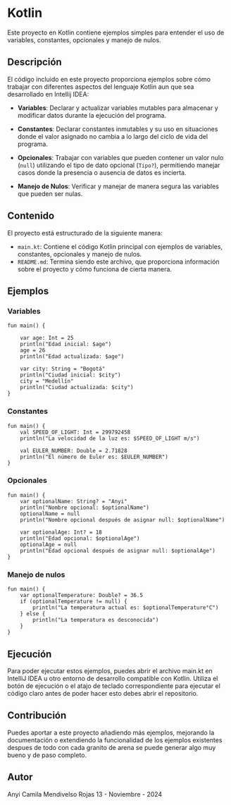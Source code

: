 # Kotlin 

Este proyecto en Kotlin contiene ejemplos simples para entender el uso de variables, constantes, opcionales y manejo de nulos.


## Descripción

El código incluido en este proyecto proporciona ejemplos sobre cómo trabajar con diferentes aspectos del lenguaje Kotlin aun que sea desarrollado en Intellij IDEA:

- **Variables**: Declarar y actualizar variables mutables para almacenar y modificar datos durante la ejecución del programa.

- **Constantes**: Declarar constantes inmutables y su uso en situaciones donde el valor asignado no cambia a lo largo del ciclo de vida del programa.

- **Opcionales**: Trabajar con variables que pueden contener un valor nulo (`null`) utilizando el tipo de dato opcional (`Tipo?`), permitiendo manejar casos donde la presencia o ausencia de datos es incierta.

- **Manejo de Nulos**: Verificar y manejar de manera segura las variables que pueden ser nulas.


## Contenido

El proyecto está estructurado de la siguiente manera:

- `main.kt`: Contiene el código Kotlin principal con ejemplos de variables, constantes, opcionales y manejo de nulos.
- `README.md`: Termina siendo este archivo, que proporciona información sobre el proyecto y cómo funciona de cierta manera.

## Ejemplos

### Variables
```
fun main() {

    var age: Int = 25
    println("Edad inicial: $age")
    age = 26
    println("Edad actualizada: $age")

    var city: String = "Bogotá"
    println("Ciudad inicial: $city")
    city = "Medellín"
    println("Ciudad actualizada: $city")
}
```
### Constantes
```
fun main() {
    val SPEED_OF_LIGHT: Int = 299792458
    println("La velocidad de la luz es: $SPEED_OF_LIGHT m/s")

    val EULER_NUMBER: Double = 2.71828
    println("El número de Euler es: $EULER_NUMBER")
}
```

### Opcionales
```
fun main() {
    var optionalName: String? = "Anyi"
    println("Nombre opcional: $optionalName")
    optionalName = null
    println("Nombre opcional después de asignar null: $optionalName")

    var optionalAge: Int? = 18
    println("Edad opcional: $optionalAge")
    optionalAge = null
    println("Edad opcional después de asignar null: $optionalAge")
}
```

### Manejo de nulos
```
fun main() {
    var optionalTemperature: Double? = 36.5
    if (optionalTemperature != null) {
        println("La temperatura actual es: $optionalTemperature°C")
    } else {
        println("La temperatura es desconocida")
    }
}
```
## Ejecución
Para poder ejecutar estos ejemplos, puedes abrir el archivo main.kt en IntelliJ IDEA u otro entorno de desarrollo compatible con Kotlin. Utiliza el botón de ejecución o el atajo de teclado correspondiente para ejecutar el código claro antes de poder hacer esto debes abrir el repositorio.


## Contribución
Puedes aportar a este proyecto añadiendo más ejemplos, mejorando la documentación o extendiendo la funcionalidad de los ejemplos existentes despues de todo con cada granito de arena se puede generar algo muy bueno y de paso completo.


## Autor
Anyi Camila Mendivelso Rojas
13 - Noviembre - 2024
